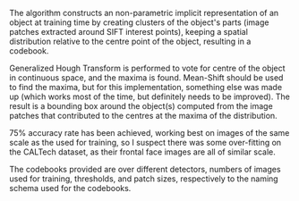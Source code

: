 The algorithm constructs an non-parametric implicit representation of an object at training time by creating clusters of the object's parts (image patches extracted around SIFT interest points), keeping a spatial distribution relative to the centre point of the object, resulting in a codebook.

Generalized Hough Transform is performed to vote for centre of the object in continuous space, and the maxima is found. Mean-Shift should be used to find the maxima, but for this implementation, something else was made up (which works most of the time, but definitely needs to be improved). The result is a bounding box around the object(s) computed from the image patches that contributed to the centres at the maxima of the distribution.

75% accuracy rate has been achieved, working best on images of the same scale as the used for training, so I suspect there was some over-fitting on the CALTech dataset, as their frontal face images are all of similar scale.

The codebooks provided are over different detectors, numbers of images used for training, thresholds, and patch sizes, respectively to the naming schema used for the codebooks.